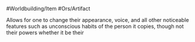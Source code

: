 #Worldbuilding/Item #Ors/Artifact 

Allows for one to change their appearance, voice, and all other noticeable features such as unconscious habits of the person it copies, though not their powers whether it be their 